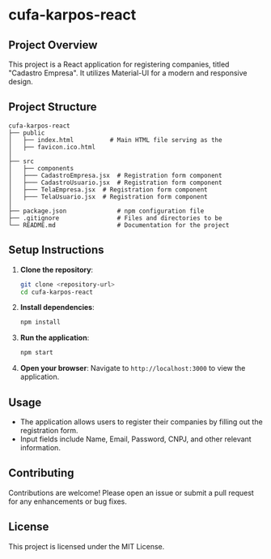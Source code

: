 # cufa-karpos-react

## Project Overview
This project is a React application for registering companies, titled "Cadastro Empresa". It utilizes Material-UI for a modern and responsive design.

## Project Structure
```
cufa-karpos-react
├── public
│   ├── index.html          # Main HTML file serving as the
│   ├── favicon.ico.html
│
├── src
│   ├── components
│   ├─── CadastroEmpresa.jsx  # Registration form component
│   ├─── CadastroUsuario.jsx  # Registration form component
│   ├─── TelaEmpresa.jsx  # Registration form component
│   ├─── TelaUsuario.jsx  # Registration form component
│
├── package.json              # npm configuration file
├── .gitignore                # Files and directories to be 
└── README.md                 # Documentation for the project
```

## Setup Instructions
1. **Clone the repository**:
   ```bash
   git clone <repository-url>
   cd cufa-karpos-react
   ```

2. **Install dependencies**:
   ```bash
   npm install
   ```

3. **Run the application**:
   ```bash
   npm start
   ```

4. **Open your browser**:
   Navigate to `http://localhost:3000` to view the application.

## Usage
- The application allows users to register their companies by filling out the registration form.
- Input fields include Name, Email, Password, CNPJ, and other relevant information.

## Contributing
Contributions are welcome! Please open an issue or submit a pull request for any enhancements or bug fixes.

## License
This project is licensed under the MIT License.
